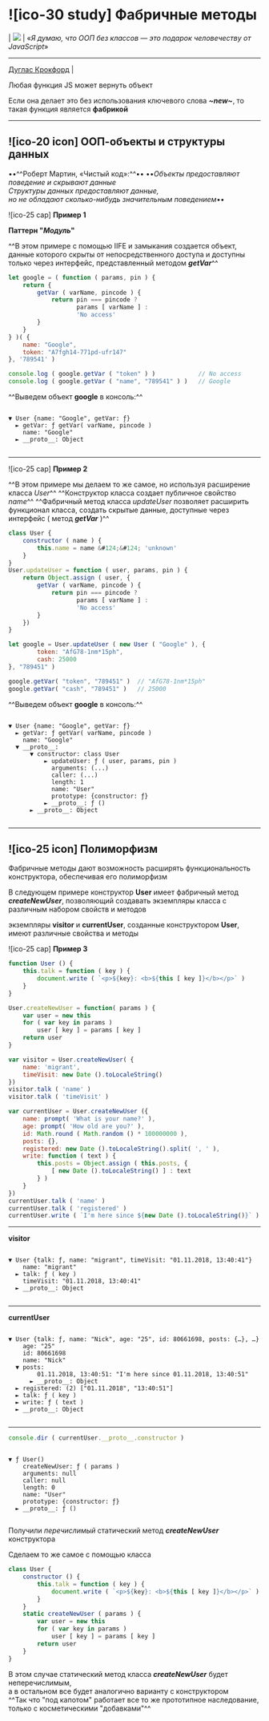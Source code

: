 # ![ico-30 study] Фабричные методы

| ![](https://github.com/garevna/js-course/raw/master/pictures/douglas-crockford.jpg) | «_Я думаю, что ООП без классов — это подарок человечеству от JavaScript_»<hr>[Дуглас Крокфорд](http://www.crockford.com/) |

Любая функция JS может вернуть объект

Если она делает это без использования ключевого слова **_~new~_**, то такая функция является **фабрикой**

______________________________

## ![ico-20 icon] ООП-объекты и структуры данных

••^^Роберт Мартин, «Чистый код»:^^••
••_Объекты предоставляют поведение и скрывают данные<br/>Структуры данных предоставляют данные,<br/>но не обладают сколько-нибудь значительным поведением_••

![ico-25 cap] **Пример 1**

**Паттерн "_Модуль_"**

^^В этом примере с помощью IIFE и замыкания создается объект, данные которого скрыты от непосредственного доступа и доступны только через интерфейс, представленный методом _**getVar**_^^

~~~js
let google = ( function ( params, pin ) {
    return {
        getVar ( varName, pincode ) {
            return pin === pincode ?
                   params [ varName ] :
                   'No access'
        }
    }
} )( {
    name: "Google",
    token: "A7fgh14-771pd-ufr147"
}, '789541' )

console.log ( google.getVar ( "token" ) )            // No access
console.log ( google.getVar ( "name", "789541" ) )   // Google
~~~

^^Выведем объект **google** в консоль:^^

~~~console

▼ User {name: "Google", getVar: ƒ}
  ► getVar: ƒ getVar( varName, pincode )
    name: "Google"
  ► __proto__: Object
  
~~~

_____________________________

![ico-25 cap] **Пример 2**

^^В этом примере мы делаем то же самое, но используя расширение класса _User_^^
^^Конструктор класса создает публичное свойство _name_^^
^^Фабричный метод класса _updateUser_ позволяет расширить функционал класса, создать скрытые данные, доступные через интерфейс ( метод _**getVar**_ )^^

~~~~js
class User {
    constructor ( name ) {
        this.name = name &#124;&#124; 'unknown'
    }
}
User.updateUser = function ( user, params, pin ) {
    return Object.assign ( user, {
        getVar ( varName, pincode ) {
            return pin === pincode ?
                   params [ varName ] :
                   'No access'
        }
    })
}

let google = User.updateUser ( new User ( "Google" ), {
        token: "AfG78-1nm*15ph",
        cash: 25000
}, "789451" )

google.getVar( "token", "789451" )  // "AfG78-1nm*15ph"
google.getVar( "cash", "789451" )   // 25000
~~~~

^^Выведем объект **google** в консоль:^^

~~~console

▼ User {name: "Google", getVar: ƒ}
  ► getVar: ƒ getVar( varName, pincode )
    name: "Google"
  ▼ __proto__:
      ▼ constructor: class User
          ► updateUser: ƒ ( user, params, pin )
            arguments: (...)
            caller: (...)
            length: 1
            name: "User"
            prototype: {constructor: ƒ}
          ► __proto__: ƒ ()
      ► __proto__: Object
      
~~~

__________________________________

## ![ico-25 icon] Полиморфизм

Фабричные методы дают возможность расширять функциональность конструктора, обеспечивая его полиморфизм

В следующем примере конструктор  **User**  имеет фабричный метод   **_createNewUser_**,
позволяющий создавать экземпляры класса с различным набором свойств и методов

экземпляры   **visitor**  и   **currentUser**,  созданные конструктором  **User**,
имеют различные свойства и методы

![ico-25 cap] **Пример 3**

~~~~js
function User () {
    this.talk = function ( key ) {
        document.write ( `<p>${key}: <b>${this [ key ]}</b></p>` )
    }
}

User.createNewUser = function( params ) {
    var user = new this
    for ( var key in params )
        user [ key ] = params [ key ]
    return user
}

var visitor = User.createNewUser( {
    name: 'migrant',
    timeVisit: new Date ().toLocaleString()
})
visitor.talk ( 'name' )
visitor.talk ( 'timeVisit' )

var currentUser = User.createNewUser ({
    name: prompt( 'What is your name?' ),
    age: prompt( 'How old are you?' ),
    id: Math.round ( Math.random () * 100000000 ),
    posts: {},
    registered: new Date ().toLocaleString().split( ', ' ),
    write: function ( text ) {
        this.posts = Object.assign ( this.posts, {
            [ new Date ().toLocaleString() ] : text
        } )  
    }
})
currentUser.talk ( 'name' )
currentUser.talk ( 'registered' )
currentUser.write ( `I'm here since ${new Date ().toLocaleString()}` )
~~~~

_____________________________

**visitor**

~~~console

▼ User {talk: ƒ, name: "migrant", timeVisit: "01.11.2018, 13:40:41"}
    name: "migrant"
  ► talk: ƒ ( key )
    timeVisit: "01.11.2018, 13:40:41"
  ► __proto__: Object
  
~~~

______________________________

**currentUser**

~~~console

▼ User {talk: ƒ, name: "Nick", age: "25", id: 80661698, posts: {…}, …}
    age: "25"
    id: 80661698
    name: "Nick"
  ▼ posts:
        01.11.2018, 13:40:51: "I'm here since 01.11.2018, 13:40:51"
      ► __proto__: Object
  ► registered: (2) ["01.11.2018", "13:40:51"]
  ► talk: ƒ ( key )
  ► write: ƒ ( text )
  ► __proto__: Object
  
~~~

_________________________________________


~~~js
console.dir ( currentUser.__proto__.constructor )
~~~

~~~console

▼ ƒ User()
    createNewUser: ƒ ( params )
    arguments: null
    caller: null
    length: 0
    name: "User"
    prototype: {constructor: ƒ}
  ► __proto__: ƒ ()
  
~~~


Получили _перечислимый_ статический метод **_createNewUser_** конструктора

Сделаем то же самое с помощью класса

~~~js
class User {
    constructor () {
        this.talk = function ( key ) {
            document.write ( `<p>${key}: <b>${this [ key ]}</b></p>` )
        }
    }
    static createNewUser ( params ) {
        var user = new this
        for ( var key in params )
            user [ key ] = params [ key ]
        return user
    }
}
~~~
В этом случае статический метод класса **_createNewUser_** будет неперечислимым,<br/>
а в остальном все будет аналогично варианту с конструктором<br/>
^^Так что "под капотом" работает все то же прототипное наследование, только с косметическими "добавками"^^
